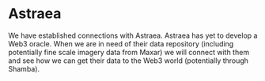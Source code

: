# Astraea

We have established connections with Astraea. Astraea has yet to develop a Web3 oracle. When we are in need of their data repository (including potentially fine scale imagery data from Maxar) we will connect with them and see how we can get their data to the Web3 world (potentially through Shamba).&#x20;
